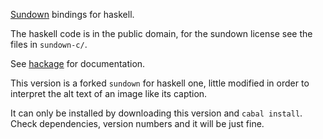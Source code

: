 [Sundown](https://github.com/vmg/sundown) bindings for haskell.

The haskell code is in the public domain, for the sundown license see
the files in `sundown-c/`.

See [hackage](http://hackage.haskell.org/package/sundown) for
documentation.


This version is a forked `sundown` for haskell one, little modified in order to interpret the alt text of an image like its caption.

It can only be installed by downloading this version and `cabal install`. Check dependencies, version numbers and it will be just fine.
